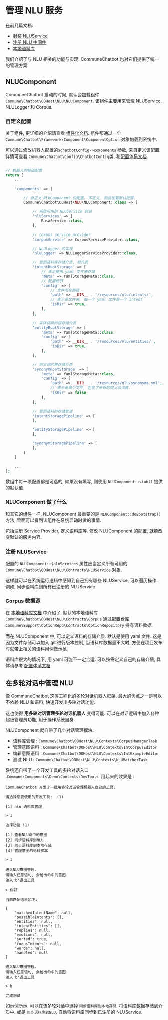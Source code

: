 # 管理 NLU 服务

在前几篇文档:

- [封装 NLUService](/zh-cn/nlu/service.md)
- [注册 NLU 中间件](/zh-cn/nlu/middleware.md)
- [本地语料库](/zh-cn/nlu/corpus.md)

我们介绍了与 NLU 相关的功能与实现. CommuneChatbot 也对它们提供了统一的管理方案.

## NLUComponent

CommuneChatbot 启动的时候, 默认会加载组件 ```Commune\Chatbot\OOHost\NLU\NLUComponent```.
该组件主要用来管理 NLUService, NLULogger 和 Corpus.

### 自定义配置

关于组件, 更详细的介绍请查看 [组件化文档](/zh-cn/components/index.md).
组件都通过一个 ```Commune\Chatbot\Framework\Component\ComponentOption```
对象加载到系统中.

可以通过修改机器人配置的```$chatbotConfig->components``` 参数, 来自定义该配置.
详情可查看 ```Commune\Chatbot\Config\ChatbotConfig```类, 和[配置体系文档](/zh-cn/engineer/configuration.md).

```php

// 机器人的基础配置
return [
    ...

    'components' => [

        // 自定义 NLUComponent 的配置. 不定义, 则会加载默认配置.
        Commune\Chatbot\OOHost\NLU\NLUComponent::class => [

            // 系统可用的 NLUService 封装
            'nluServices' => [
                RasaService::class,
            ],

            // corpus service provider
            'corpusService' => CorpusServiceProvider::class,

            // NLULogger 的实现
            'nluLogger' => NLULoggerServiceProvider::class,

            // 意图语料库存储介质, 根介质
            'intentRootStorage' => [
                // 表示使用 yaml 文件来存储
                'meta' => YamlStorageMeta::class,
                // 配置细节
                'config' => [
                    // 文件所在路径
                    'path' => __DIR__ . '/resources/nlu/intents/',
                    // 表示是文件夹, 每一个 yaml 文件是一个 intent
                    'isDir' => true,
                ],
            ],

            // 实体词典的根存储介质
            'entityRootStorage' => [
                'meta' => YamlStorageMeta::class,
                'config' => [
                    'path' => __DIR__ . '/resources/nlu/entities/',
                    'isDir' => true,
                ],
            ],

            // 同义词的根存储介质
            'synonymRootStorage' => [
                'meta' => YamlStorageMeta::class,
                'config' => [
                    'path' => __DIR__ . '/resources/nlu/synonyms.yml',
                    // 表示是单个文件, 包含了所有的同义词词典.
                    'isDir' => false,
                ],
            ],

            // 意图语料的存储管道
            'intentStoragePipeline' => [
            ],

            'entityStoragePipeline' => [
            ],

            'synonymStoragePipeline' => [
            ],
        ]
    ]

    ...
];
```

数组中每一项配置都是可选的, 如果没有填写, 则使用 ```NLUComponent::stub()``` 提供的默认值.

### NLUComponent 做了什么

和其它的[组件](/zh-cn/components/index.md)一样,
NLUComponent 最重要的是 ```NLUComponent::doBootstrap()``` 方法,
里面可以看到该组件在系统启动时做的事情.

包括注册 Service Provider, 定义语料库等.
修改 NLUComponent 的配置, 就能改变默认的服务内容.

### 注册 NLUService

配置的 ```NLUComponent::$nluServices``` 属性应当定义所有可用的 ```Commune\Chatbot\OOHost\NLU\Contracts\NLUService``` 对象.

这样就可以在系统运行逻辑中感知到自己拥有哪些 NLUService, 可以遍历操作.
例如, 同步语料库到所有已注册的 NLUService.

### Corpus 数据源

在 [本地语料库文档](/zh-cn/nlu/corpus.md) 中介绍了,
默认的本地语料库 ```Commune\Chatbot\OOHost\NLU\Contracts\Corpus```
通过配置仓库 ```Commune\Support\OptionRepo\Contracts\OptionRepository``` 持有语料数据.

而在 NLUComponent 中, 可以定义语料的存储介质. 默认是使用 yaml 文件.
这是因为文件存储可以加入 git 进行版本控制, 当语料库数据量不大时,
方便在项目发布时就带上相关的语料用例做示范.

语料库很大的情况下, 用 yaml 可能不一定合适. 可以按需定义自己的存储介质, 具体请参考 [配置体系文档](/zh-cn/engineer/configuration.md).

## 在多轮对话中管理 NLU

像 CommuneChatbot 这类工程化的多轮对话机器人框架,
最大的优点之一是可以不依赖 NLU 和语料, 快速开发出多轮对话功能.

这也使得 __用多轮对话管理多轮对话机器人__ 变得可能.
可以在对话逻辑中加入各种超级管理员功能, 用于操作系统自身.

NLUComponent 就自带了几个对话管理模块:

- 语料库管理 : ```Commune\Chatbot\OOHost\NLU\Contexts\CorpusManagerTask```
- 管理意图语料 : ```Commune\Chatbot\OOHost\NLU\Contexts\IntCorpusEditor```
- 编辑意图语料 : ```Commune\Chatbot\OOHost\NLU\Contexts\IntExampleEditor```
- 测试 NLU : ```Commune\Chatbot\OOHost\NLU\Contexts\NLUMatcherTask```

系统还自带了一个开发工具的多轮对话入口 :```Commune\Components\Demo\Contexts\DevTools```. 用起来的效果是 :

```
CommuneChatbot 开发了一批用多轮对话管理机器人自己的工具.

请选择您要使用的开发工具:  (1)

[1] nlu 语料库管理

> 1

选择功能 (1)

[1] 查看NLU命中的意图
[2] 同步语料库到NLU
[3] 同步语料库到本地存储
[4] 管理意图的语料样本

> 1

进入NLU意图管理.
请输入任意语句, 会给出命中的意图.
输入'b'退出工具

> 你好

当前匹配结果如下:

{
    "matchedIntentName": null,
    "possibleIntents": [],
    "entities": null,
    "intentEntities": [],
    "replies": null,
    "emotions": null,
    "sorted": true,
    "focusIntents": null,
    "words": null,
    "handled": null
}

进入NLU意图管理.
请输入任意语句, 会给出命中的意图.
输入'b'退出工具

> b

完成测试
```

如示例所示, 可以在该多轮对话中选择 ```同步语料库到本地存储```, 将语料库数据存储到介质中.
或是 ```同步语料库到NLU```, 自动将语料库同步到已注册的 NLUService.
